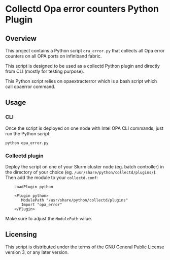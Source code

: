 # Collectd Opa error counters Python Plugin 

## Overview

This project contains a Python script `ora_error.py` that collects all Opa
error counters on all OPA ports on infiniband fabric. 

This script is designed to be used as a collectd Python plugin and directly
from CLI (mostly for testing purpose).

This Python script relies on opaextracterror which is a bash script which call opaerror
command.

## Usage

### CLI

Once the script is deployed on one node with Intel OPA CLI commands,
just run the Python script:

```
python opa_error.py
```

### Collectd plugin

Deploy the script on one of your Slurm cluster node (eg. batch controller) in
the directory of your choice (eg. `/usr/share/python/collectd/plugins/`). Then add the module to
your `collectd.conf`:

```
    LoadPlugin python

    <Plugin python>
       ModulePath "/usr/share/python/collectd/plugins"
       Import "opa_error"
    </Plugin>
```

Make sure to adjust the `ModulePath` value.

## Licensing

This script is distributed under the terms of the GNU General Public License
version 3, or any later version.
